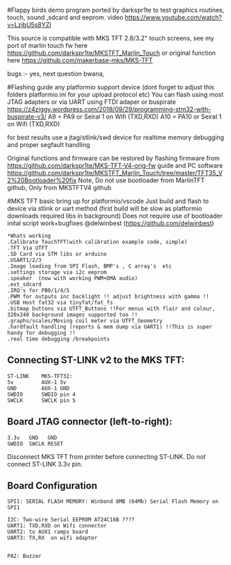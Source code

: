 #Flappy birds demo program 
ported by darkspr1te to test graphics routines, touch, sound ,sdcard and eeprom. 
video https://www.youtube.com/watch?v=LzjbU5s8YZI 

This source is compatible with 
MKS TFT 2.8/3.2" touch screens, see my port of marlin touch fw here https://github.com/darkspr1te/MKSTFT_Marlin_Touch
or original function here https://github.com/makerbase-mks/MKS-TFT




bugs :-
yes, next question bwana, 

#Flashing guide
any platformio support device (dont forget to adjust this folders platformio.ini for your upload protocol etc)
You can flash using most JTAG adapters or via UART using FTDI adaper or buspirate 
https://z4ziggy.wordpress.com/2018/09/29/programming-stm32-with-buspirate-v3/
 A9 = PA9 or Seiral 1 on Wifi (TXD,RXD)
 A10 = PA10 or Seiral 1 on Wifi (TXD,RXD)

 for best results use a jtag/stlink/swd device for realtime memory debugging and proper segfault handling 

Original functions and firmware can be restored by flashing firmware from 
https://github.com/darkspr1te/MKS-TFT-V4-orig-fw
guide and PC software 
https://github.com/darkspr1te/MKSTFT_Marlin_Touch/tree/master/TFT35_V2%20Bootloader%20fix
Note, Do not use bootloader from MarlinTFT github, Only from MKSTFTV4 github

#MKS TFT basic bring up for platformio/vscode
    Just build and flash to device via stlink or uart method (first build will be slow as platformio downloads required libs in background) 
	Does not require use of bootloader  
	inital script work+bugfixes  @delwinbest (https://github.com/delwinbest) 
	
	*Whats working
	.Calibrate TouchTFT(with calibration example code, simple)
	.TFT Via UTFT
	.SD Card via STM libs or arduino 
	.USART1/2/3 
	.Image loading from SPI Flash, BMP's , C array's  etc
	.settings storage via i2c eeprom
	.speaker  (now with working PWM+DMA audio) 
	.ext_sdcard 
	.IRQ's for PB0/1/4/5
	.PWM for outputs inc backlight !! adjust brightness with gamma !!
	.USB Host fat32 via tinyfat/fat_fs
	.bitmap buttons via UTFT_Buttons !!For menus with flair and colour, 320x240 background images supported too !!
	.graphs/scales/Moving coil meter via UTFT_Geometry 
	.hardfault handling (reports & mem dump via UART1) !!This is super handy for debugging !!
	.real time debugging /breakpoints
	

## Connecting ST-LINK v2 to the MKS TFT: 

    ST-LINK    MKS-TFT32: 
    5v         AUX-1 5v 
    GND        AUX-1 GND 
    SWDIO      SWDIO pin 4 
    SWCLK      SWCLK pin 5 

## Board JTAG connector (left-to-right):

    3.3v   GND   GND 
    SWDIO  SWCLK RESET

Disconnect MKS TFT from printer before connecting ST-LINK. Do not connect ST-LINK 3.3v pin.


## Board Configuration

  

    SPI1: SERIAL FLASH MEMORY: Winbond 8MB (64Mb) Serial Flash Memory on SPI1
   
    I2C: Two-wire Serial EEPROM AT24C16B ????
    UART1: TXD,RXD on Wifi connector
    UART2: to AUX1 ramps board 
    UART3: TX,RX  on wifi adapter 
    
	
    PA2: Buzzer


